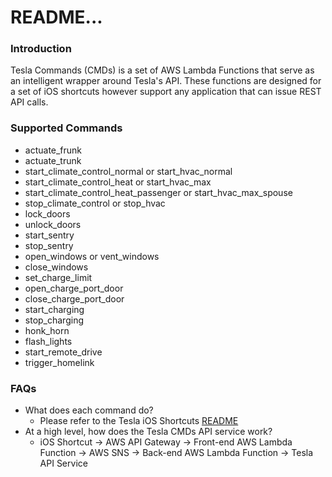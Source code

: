 README...
=========

### Introduction

Tesla Commands (CMDs) is a set of AWS Lambda Functions that serve as an intelligent wrapper around Tesla's API. These functions are designed for a set of iOS shortcuts however support any application that can issue REST API calls. 

### Supported Commands

* actuate_frunk
* actuate_trunk
* start_climate_control_normal or start_hvac_normal
* start_climate_control_heat or start_hvac_max
* start_climate_control_heat_passenger or start_hvac_max_spouse
* stop_climate_control or stop_hvac
* lock_doors
* unlock_doors
* start_sentry
* stop_sentry
* open_windows or vent_windows
* close_windows
* set_charge_limit
* open_charge_port_door
* close_charge_port_door
* start_charging
* stop_charging
* honk_horn
* flash_lights
* start_remote_drive
* trigger_homelink

### FAQs

* What does each command do?
  * Please refer to the Tesla iOS Shortcuts [README](https://github.com/dburkland/tesla_ios_shortcuts/blob/master/README.md)
* At a high level, how does the Tesla CMDs API service work?
  * iOS Shortcut -> AWS API Gateway -> Front-end AWS Lambda Function -> AWS SNS -> Back-end AWS Lambda Function -> Tesla API Service
